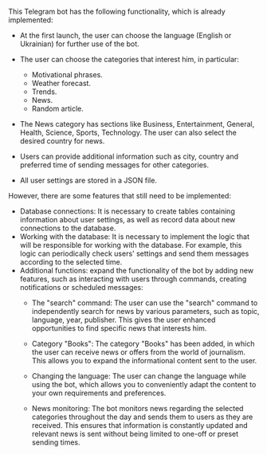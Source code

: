 This Telegram bot has the following functionality, which is already implemented:

- At the first launch, the user can choose the language (English or Ukrainian) for further use of the bot.
- The user can choose the categories that interest him, in particular:
   - Motivational phrases.
   - Weather forecast.
   - Trends.
   - News.
   - Random article.

- The News category has sections like Business, Entertainment, General, Health, Science, Sports, Technology. The user can also select the desired country for news.
- Users can provide additional information such as city, country and preferred time of sending messages for other categories.
- All user settings are stored in a JSON file.

However, there are some features that still need to be implemented:

- Database connections: It is necessary to create tables containing information about user settings, as well as record data about new connections to the database.
- Working with the database: It is necessary to implement the logic that will be responsible for working with the database. For example, this logic can periodically check users' settings and send them messages according to the selected time.
- Additional functions: expand the functionality of the bot by adding new features, such as interacting with users through commands, creating notifications or scheduled messages: 
  - The "search" command: The user can use the "search" command to independently search for news by various parameters, such as topic, language, year, publisher. This gives the user enhanced opportunities to find specific news that interests him.

  - Category "Books": The category "Books" has been added, in which the user can receive news or offers from the world of journalism. This allows you to expand the informational content sent to the user.

  - Changing the language: The user can change the language while using the bot, which allows you to conveniently adapt the content to your own requirements and preferences.

  - News monitoring: The bot monitors news regarding the selected categories throughout the day and sends them to users as they are received. This ensures that information is constantly updated and relevant news is sent without being limited to one-off or preset sending times.
